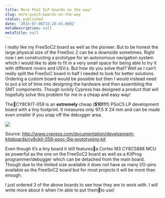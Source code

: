 ```yaml
---
title: More PSoC 5LP boards on the way!
slug: more-psoc5-boards-on-the-way
status: published
date: '2015-07-06T15:28:43.000Z'
metaDescription: null
metaTitle: null
---
```


I really like my FreeSoC2 board as well as the pioneer. But to be honest the large physical size of the FreeSoc 2 can be a downside sometimes. Right now I am constructing a prototype for an autonomous navigation system which I would like to able to fit in a very small space for being able to try it with different rovers and USV:s. But how do you solve that? Well as I can’t really split the FreeSoC board in half I needed to look for better solutions. Ordering a custom board would be possible but then I would instead need to put a lot of time into designing the hardware and then assembling the SMT components. Though luckily Cypress has designed a product that will hopefully solve this problem for me in a cheap and easy way!

TheCY8CKIT-059 is an **extremely** cheap (**\$10!!!!**) PSoC5 LP development board with a tiny footprint. It measures only 97.5 X 24 mm and can be made even smaller if you snap off the debugger area.

![](https://di2hdke024x80.cloudfront.net/images/CY8CKIT-059.jpg)

Source: http://www.cypress.com/documentation/development-kitsboards/cy8ckit-059-psoc-5lp-prototyping-kit

Even though it’s a tiny board it still featuresa Cortex M3 CY8C5888 MCU as powerful as the one on the FreeSoC2 board as well as a KitProg programmer/debugger which can be detached from the main board. Though due to the limited size available it does not have as many I/O-pins available as the FreeSoC2 board but for most projects it will be more than enough.

I just ordered 3 of the above boards to see how they are to work with. I will write more about it when I’m able to put themto use!
